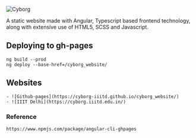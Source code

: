 ![Cyborg](https://drive.google.com/uc?export=view&id=1a13C8iLtDRUqt20RDkDxQZVf1pfzg6bq)

A static website made with Angular, Typescript based frontend technology, along with extensive use of HTML5, SCSS and Javascript.

## Deploying to gh-pages
    ng build --prod
    ng deploy --base-href=/cyborg_website/

## Websites
    - ![Github-pages](https://cyborg-iiitd.github.io/cyborg_website/)
    - ![IIIT Delhi](https://cyborg.iiitd.edu.in/)
### Reference
    https://www.npmjs.com/package/angular-cli-ghpages
